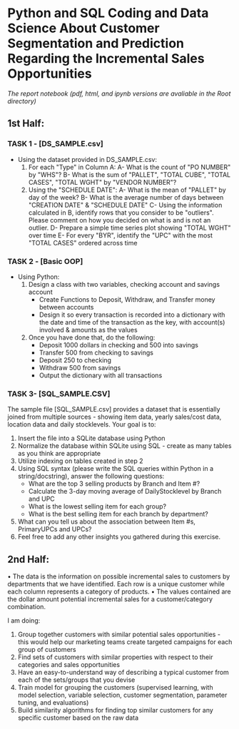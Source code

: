 # Python and SQL Coding and Data Science About Customer Segmentation and Prediction Regarding the Incremental Sales Opportunities

*The report notebook (pdf, html, and ipynb versions are avaliable in the Root directory)*

## 1st Half:
### TASK 1 - [DS_SAMPLE.csv]
- Using the dataset provided in DS_SAMPLE.csv:
    1. For each "Type" in Column A:
        A- What is the count of "PO NUMBER" by "WHS"?
        B- What is the sum of "PALLET", "TOTAL CUBE", "TOTAL CASES", "TOTAL WGHT" by "VENDOR NUMBER"?
    2. Using the "SCHEDULE DATE":
        A- What is the mean of "PALLET" by day of the week?
        B- What is the average number of days between "CREATION DATE" & "SCHEDULE DATE"
        C- Using the information calculated in B, identify rows that you consider to be "outliers". Please comment on how you decided on what is and is not an outlier.
        D- Prepare a simple time series plot showing "TOTAL WGHT" over time
        E- For every "BYR", identify the "UPC" with the most "TOTAL CASES" ordered across time
 
### TASK 2 - [Basic OOP]
- Using Python:
    1. Design a class with two variables, checking account and savings account
        - Create Functions to Deposit, Withdraw, and Transfer money between accounts
        - Design it so every transaction is recorded into a dictionary with the date and time of the transaction as the key, with account(s) involved & amounts as the values
    2. Once you have done that, do the following:
        - Deposit 1000 dollars in checking and 500 into savings
        - Transfer 500 from checking to savings
        - Deposit 250 to checking
        - Withdraw 500 from savings
        - Output the dictionary with all transactions
 
### TASK 3- [SQL_SAMPLE.CSV]
The sample file [SQL_SAMPLE.csv] provides a dataset that is essentially joined from multiple sources - showing item data, yearly sales/cost data, location data and daily stocklevels.
Your goal is to:
  1. Insert the file into a SQLite database using Python
  2. Normalize the database within SQLite using SQL - create as many tables as you think are appropriate
  3. Utilize indexing on tables created in step 2
  4. Using SQL syntax (please write the SQL queries within Python in a string/docstring), answer the following questions:
     - What are the top 3 selling products by Branch and Item #?
     - Calculate the 3-day moving average of DailyStocklevel by Branch and UPC
     - What is the lowest selling item for each group?
     - What is the best selling item for each branch by department?
  5. What can you tell us about the association between Item #s, PrimaryUPCs and UPCs?
  6. Feel free to add any other insights you gathered during this exercise.


## 2nd Half:

•	The data is the information on possible incremental sales to customers by departments that we have identified. Each row is a unique customer while each column represents a category of products.
•	The values contained are the dollar amount potential incremental sales for a customer/category combination.

I am doing:
1.	Group together customers with similar potential sales opportunities - this would help our marketing teams create targeted campaigns for each group of customers
2.	Find sets of customers with similar properties with respect to their categories and sales opportunities
3.	Have an easy-to-understand way of describing a typical customer from each of the sets/groups that you devise
4.  Train model for grouping the customers (supervised learning, with model selection, variable selection, customer segmentation, parameter tuning, and evaluations)
5.  Build similarity algorithms for finding top similar customers for any specific customer based on the raw data
